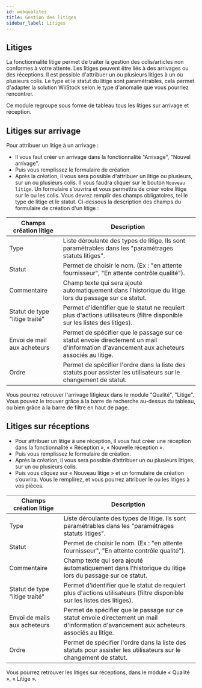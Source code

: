 ```yaml
---
id: webqualites
title: Gestion des litiges
sidebar_label: Litiges
---
```



## Litiges

La fonctionnalité litige permet de traiter la gestion des colis/articles non conformes à votre attente. Les litiges peuvent être liés à des arrivages ou des réceptions. Il est possible d'attribuer un ou plusieurs litiges à un ou plusieurs colis. Le type et le statut du litige sont paramétrables, cela permet d'adapter la solution WiiStock selon le type d'anomalie que vous pourriez rencontrer. 

Ce module regroupe sous forme de tableau tous les litiges sur arrivage et réception. 

## Litiges sur arrivage

Pour attribuer un litige à un arrivage : 
* Il vous faut créer un arrivage dans la fonctionnalité "Arrivage", "Nouvel arrivage". 
* Puis vous remplissez le formulaire de création 
* Après la création, il vous sera possible d'attribuer un litige ou plusieurs, sur un ou plusieurs colis. Il vous faudra cliquer sur le bouton `Nouveau litige`. Un formulaire s'ouvrira et vous permettra de créer votre litige sur le ou les colis. Vous devrez remplir des champs obligatoires, tel le type de litige et le statut. Ci-dessous la description des champs du formulaire de création d'un litige : 

Champs création litige | Description
------------ | -------------
Type | Liste déroulante des types de litige. Ils sont paramétrables dans les "paramétrages statuts litiges". 
Statut | Permet de choisir le nom. (Ex : "en attente fournisseur", "En attente contrôle qualité").
Commentaire | Champ texte qui sera ajouté automatiquement dans l'historique du litige lors du passage sur ce statut.
Statut de type "litige traité" | Permet d'identifier que le statut ne requiert plus d'actions utilisateurs (filtre disponible sur les listes des litiges).
Envoi de mail aux acheteurs | Permet de spécifier que le passage sur ce statut envoie directement un mail d'information d'avancement aux acheteurs associés au litige.
Ordre | Permet de spécifier l'ordre dans la liste des statuts pour assister les utilisateurs sur le changement de statut. 


Vous pourrez retrouver l'arrivage litigieux dans le module "Qualité", "Litige". Vous pouvez le trouver grâce à la barre de recherche au-dessus du tableau, ou bien grâce à la barre de filtre en haut de page.   

## Litiges sur réceptions

* Pour attribuer un litige à une réception, il vous faut créer une réception dans la fonctionnalité « Réception », « Nouvelle réception ». 
* Puis vous remplissez le formulaire de création. 
* Après la création, il vous sera possible d’attribuer un ou plusieurs litiges, sur un ou plusieurs colis.  
* Puis vous cliquez sur « Nouveau litige » et un formulaire de création s’ouvrira. Vous le remplirez, et vous pourrez attribuer le ou les litiges à vos pièces. 

Champs création litige | Description
------------ | -------------
Type | Liste déroulante des types de litige. Ils sont paramétrables dans les "paramétrages statuts litiges".
Statut | Permet de choisir le nom. (Ex : "en attente fournisseur", "En attente contrôle qualité").
Commentaire | Champ texte qui sera ajouté automatiquement dans l'historique du litige lors du passage sur ce statut.
Statut de type "litige traité" | Permet d'identifier que le statut de requiert plus d'actions utilisateurs (filtre disponible sur les listes des litiges).
Envoi de mails aux acheteurs | Permet de spécifier que le passage sur ce statut envoie directement un mail d'information d'avancement aux acheteurs associés au litige.
Ordre | Permet de spécifier l'ordre dans la liste des statuts pour assister les utilisateurs sur le changement de statut.


Vous pourrez retrouver les litiges sur réceptions, dans le module « Qualité », « Litige ». 

